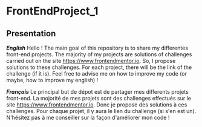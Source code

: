 # FrontEndProject_1
## Presentation
***English***
Hello !
The main goal of this repository is to share my differentes front-end projects. 
The majority of my projects are solutions of challenges carried out on the site <https://www.frontendmentor.io>.
So, I propose solutions to these challenges.
For each project, there will be the link of the challenge (if it is).
Feel free to advise me on how to improve my code (or maybe, how to improve my english) !

***Français***
Le principal but de dépot est de partager mes differents projets front-end.
La mojorité de mes projets sont des challenges effectués sur le site <https://www.frontendmentor.io>.
Donc je propose des solutions à ces challenges.
Pour chaque projet, il y aura le lien du challenge (si s'en est un).
N'hésitez pas à me conseiller sur la façon d'améliorer mon code !
